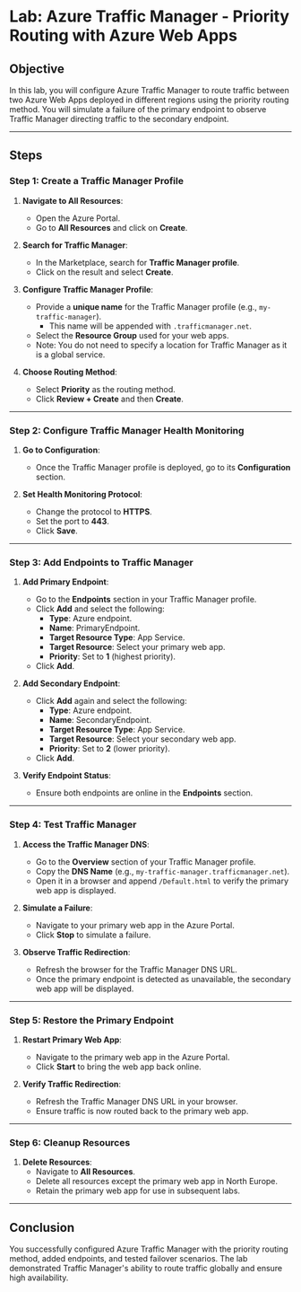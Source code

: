 
# Lab: Azure Traffic Manager - Priority Routing with Azure Web Apps

## Objective
In this lab, you will configure Azure Traffic Manager to route traffic between two Azure Web Apps deployed in different regions using the priority routing method. You will simulate a failure of the primary endpoint to observe Traffic Manager directing traffic to the secondary endpoint.

---

## Steps

### Step 1: Create a Traffic Manager Profile
1. **Navigate to All Resources**:
   - Open the Azure Portal.
   - Go to **All Resources** and click on **Create**.

2. **Search for Traffic Manager**:
   - In the Marketplace, search for **Traffic Manager profile**.
   - Click on the result and select **Create**.

3. **Configure Traffic Manager Profile**:
   - Provide a **unique name** for the Traffic Manager profile (e.g., `my-traffic-manager`).
     - This name will be appended with `.trafficmanager.net`.
   - Select the **Resource Group** used for your web apps.
   - Note: You do not need to specify a location for Traffic Manager as it is a global service.

4. **Choose Routing Method**:
   - Select **Priority** as the routing method.
   - Click **Review + Create** and then **Create**.

---

### Step 2: Configure Traffic Manager Health Monitoring
1. **Go to Configuration**:
   - Once the Traffic Manager profile is deployed, go to its **Configuration** section.

2. **Set Health Monitoring Protocol**:
   - Change the protocol to **HTTPS**.
   - Set the port to **443**.
   - Click **Save**.

---

### Step 3: Add Endpoints to Traffic Manager
1. **Add Primary Endpoint**:
   - Go to the **Endpoints** section in your Traffic Manager profile.
   - Click **Add** and select the following:
     - **Type**: Azure endpoint.
     - **Name**: PrimaryEndpoint.
     - **Target Resource Type**: App Service.
     - **Target Resource**: Select your primary web app.
     - **Priority**: Set to **1** (highest priority).
   - Click **Add**.

2. **Add Secondary Endpoint**:
   - Click **Add** again and select the following:
     - **Type**: Azure endpoint.
     - **Name**: SecondaryEndpoint.
     - **Target Resource Type**: App Service.
     - **Target Resource**: Select your secondary web app.
     - **Priority**: Set to **2** (lower priority).
   - Click **Add**.

3. **Verify Endpoint Status**:
   - Ensure both endpoints are online in the **Endpoints** section.

---

### Step 4: Test Traffic Manager
1. **Access the Traffic Manager DNS**:
   - Go to the **Overview** section of your Traffic Manager profile.
   - Copy the **DNS Name** (e.g., `my-traffic-manager.trafficmanager.net`).
   - Open it in a browser and append `/Default.html` to verify the primary web app is displayed.

2. **Simulate a Failure**:
   - Navigate to your primary web app in the Azure Portal.
   - Click **Stop** to simulate a failure.

3. **Observe Traffic Redirection**:
   - Refresh the browser for the Traffic Manager DNS URL.
   - Once the primary endpoint is detected as unavailable, the secondary web app will be displayed.

---

### Step 5: Restore the Primary Endpoint
1. **Restart Primary Web App**:
   - Navigate to the primary web app in the Azure Portal.
   - Click **Start** to bring the web app back online.

2. **Verify Traffic Redirection**:
   - Refresh the Traffic Manager DNS URL in your browser.
   - Ensure traffic is now routed back to the primary web app.

---

### Step 6: Cleanup Resources
1. **Delete Resources**:
   - Navigate to **All Resources**.
   - Delete all resources except the primary web app in North Europe.
   - Retain the primary web app for use in subsequent labs.

---

## Conclusion
You successfully configured Azure Traffic Manager with the priority routing method, added endpoints, and tested failover scenarios. The lab demonstrated Traffic Manager's ability to route traffic globally and ensure high availability.

